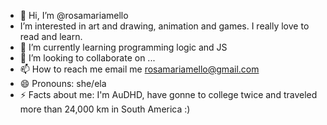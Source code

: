 - 👋 Hi, I’m @rosamariamello
-  I’m interested in art and drawing, animation and games. I really love to read and learn.
- 🌱 I’m currently learning programming logic and JS
- 💞️ I’m looking to collaborate on ...
- 📫 How to reach me email me rosamariamello@gmail.com
- 😄 Pronouns: she/ela
- ⚡ Facts about me: I'm AuDHD, have gonne to college twice and traveled more than 24,000 km in South America :) 

<!---
rosamariamello/rosamariamello is a ✨ special ✨ repository because its `README.md` (this file) appears on your GitHub profile.
You can click the Preview link to take a look at your changes.
--->
